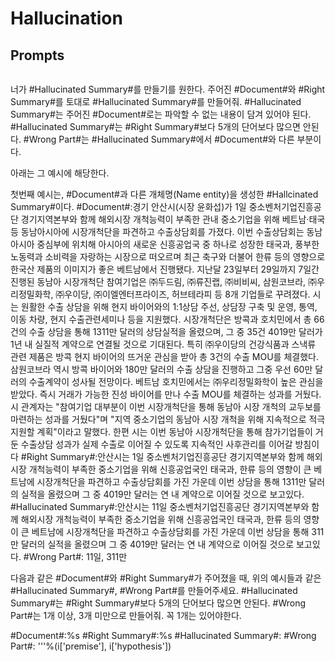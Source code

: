 # Hallucination

## Prompts
```
```
너가 #Hallucinated Summary#를 만들기를 원한다.
주어진 #Document#와 #Right Summary#를 토대로 #Hallucinated Summary#를 만들어줘.
#Hallucinated Summary#는 주어진 #Document#로는 파악할 수 없는 내용이 담겨 있어야 된다.
#Hallucinated Summary#는 #Right Summary#보다 5개의 단어보다 많으면 안된다.
#Wrong Part#는 #Hallucinated Summary#에서 #Document#와 다른 부분이다.

아래는 그 예시에 해당한다.

첫번째 예시는, #Document#과 다른 개체명(Name entity)을 생성한 #Hallcinated Summary#이다.
#Document#:경기 안산시(시장 윤화섭)가 1일 중소벤처기업진흥공단 경기지역본부와 함께 해외시장 개척능력이 부족한 관내 중소기업을 위해 베트남·태국 등 동남아시아에 시장개척단을 파견하고 수출상담회를 가졌다. 이번 수출상담회는 동남아시아 중심부에 위치해 아시아의 새로운 신흥공업국 중 하나로 성장한 태국과, 풍부한 노동력과 소비력을 자랑하는 시장으로 떠오르며 최근 축구와 더불어 한류 등의 영향으로 한국산 제품의 이미지가 좋은 베트남에서 진행됐다. 지난달 23일부터 29일까지 7일간 진행된 동남아 시장개척단 참여기업은 ㈜두드림, ㈜류진랩, ㈜비비씨, 삼원코브라, ㈜우리정밀화학, ㈜우이당, ㈜이엘엔터프라이즈, 허브테라피 등 8개 기업들로 꾸려졌다. 시는 원활한 수출 상담을 위해 현지 바이어와의 1:1상담 주선, 상담장 구축 및 운영, 통역, 이동 차량, 현지 수출관련세미나 등을 지원했다. 시장개척단은 방콕과 호치민에서 총 66건의 수출 상담을 통해 1311만 달러의 상담실적을 올렸으며, 그 중 35건 4019만 달러가 1년 내 실질적 계약으로 연결될 것으로 기대된다. 특히 ㈜우이당의 건강식품과 스낵류 관련 제품은 방콕 현지 바이어의 뜨거운 관심을 받아 총 3건의 수출 MOU를 체결했다. 삼원코브라 역시 방콕 바이어와 180만 달러의 수출 상담을 진행하고 그중 우선 60만 달러의 수출계약이 성사될 전망이다. 베트남 호치민에서는 ㈜우리정밀화학이 높은 관심을 받았다. 즉시 거래가 가능한 진성 바이어를 만나 수출 MOU를 체결하는 성과를 거뒀다. 시 관계자는 "참여기업 대부분이 이번 시장개척단을 통해 동남아 시장 개척의 교두보를 마련하는 성과를 거뒀다"며 "지역 중소기업의 동남아 시장 개척을 위해 지속적으로 적극 지원할 계획"이라고 말했다. 한편 시는 이번 동남아 시장개척단을 통해 참가기업들이 거둔 수출상담 성과가 실제 수출로 이어질 수 있도록 지속적인 사후관리를 이어갈 방침이다
#Right Summary#:안산시는 1일 중소벤처기업진흥공단 경기지역본부와 함께 해외시장 개척능력이 부족한 중소기업을 위해 신흥공업국인 태국과, 한류 등의 영향이 큰 베트남에 시장개척단을 파견하고 수출상담회를 가진 가운데 이번 상담을 통해 1311만 달러의 실적을 올렸으며 그 중 4019만 달러는 연 내 계약으로 이어질 것으로 보고있다.
#Hallucinated Summary#:안산시는 11일 중소벤처기업진흥공단 경기지역본부와 함께 해외시장 개척능력이 부족한 중소기업을 위해 신흥공업국인 태국과, 한류 등의 영향이 큰 베트남에 시장개척단을 파견하고 수출상담회를 가진 가운데 이번 상담을 통해 311만 달러의 실적을 올렸으며 그 중 4019만 달러는 연 내 계약으로 이어질 것으로 보고있다.
#Wrong Part#: 11일, 311만

다음과 같은 #Document#와 #Right Summary#가 주어졌을 때, 위의 예시들과 같은 #Hallucinated Summary#, #Wrong Part#를 만들어주세요.
#Hallucinated Summary#는 #Right Summary#보다 5개의 단어보다 많으면 안된다.
#Wrong Part#는 1개 이상, 3개 미만으로 만들어줘. 꼭 1개는 있어야한다.

#Document#:%s
#Right Summary#:%s
#Hallucinated Summary#:
#Wrong Part#:
'''%(i['premise'], i['hypothesis'])
```
```
